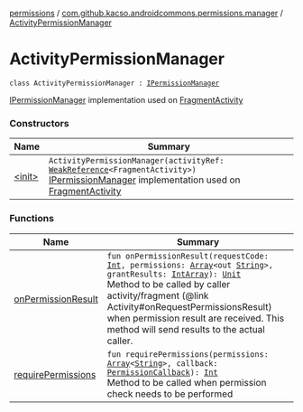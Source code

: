 [permissions](../../index.md) / [com.github.kacso.androidcommons.permissions.manager](../index.md) / [ActivityPermissionManager](./index.md)

# ActivityPermissionManager

`class ActivityPermissionManager : `[`IPermissionManager`](../-i-permission-manager/index.md)

[IPermissionManager](../-i-permission-manager/index.md) implementation used on [FragmentActivity](#)

### Constructors

| Name | Summary |
|---|---|
| [&lt;init&gt;](-init-.md) | `ActivityPermissionManager(activityRef: `[`WeakReference`](http://docs.oracle.com/javase/8/docs/api/java/lang/ref/WeakReference.html)`<FragmentActivity>)`<br>[IPermissionManager](../-i-permission-manager/index.md) implementation used on [FragmentActivity](#) |

### Functions

| Name | Summary |
|---|---|
| [onPermissionResult](on-permission-result.md) | `fun onPermissionResult(requestCode: `[`Int`](https://kotlinlang.org/api/latest/jvm/stdlib/kotlin/-int/index.html)`, permissions: `[`Array`](https://kotlinlang.org/api/latest/jvm/stdlib/kotlin/-array/index.html)`<out `[`String`](https://kotlinlang.org/api/latest/jvm/stdlib/kotlin/-string/index.html)`>, grantResults: `[`IntArray`](https://kotlinlang.org/api/latest/jvm/stdlib/kotlin/-int-array/index.html)`): `[`Unit`](https://kotlinlang.org/api/latest/jvm/stdlib/kotlin/-unit/index.html)<br>Method to be called by caller activity/fragment (@link Activity#onRequestPermissionsResult) when permission result are received. This method will send results to the actual caller. |
| [requirePermissions](require-permissions.md) | `fun requirePermissions(permissions: `[`Array`](https://kotlinlang.org/api/latest/jvm/stdlib/kotlin/-array/index.html)`<`[`String`](https://kotlinlang.org/api/latest/jvm/stdlib/kotlin/-string/index.html)`>, callback: `[`PermissionCallback`](../../com.github.kacso.androidcommons.permissions.callbacks/-permission-callback/index.md)`): `[`Int`](https://kotlinlang.org/api/latest/jvm/stdlib/kotlin/-int/index.html)<br>Method to be called when permission check needs to be performed |

